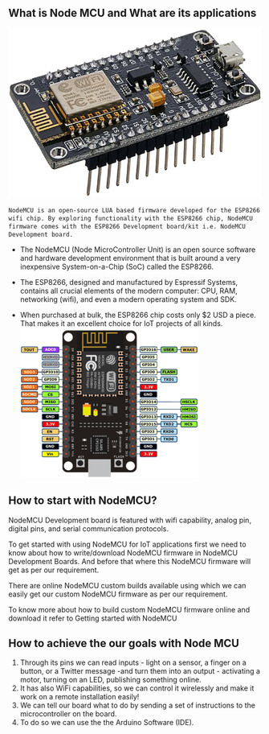 ## What is Node MCU and What are its applications 
![images1](./images/nodmcu.jpg)

```
NodeMCU is an open-source LUA based firmware developed for the ESP8266 wifi chip. By exploring functionality with the ESP8266 chip, NodeMCU firmware comes with the ESP8266 Development board/kit i.e. NodeMCU Development board.
```

* The NodeMCU (Node MicroController Unit) is an open source software and hardware development environment that is built around a very inexpensive System-on-a-Chip (SoC) called the ESP8266. 

* The ESP8266, designed and manufactured by Espressif Systems, contains all crucial elements of the modern computer: CPU, RAM, networking (wifi), and even a modern operating system and SDK. 

* When purchased at bulk, the ESP8266 chip costs only $2 USD a piece. That makes it an excellent choice for IoT projects of all kinds.
![images](./images/download.png)

## How to start with NodeMCU?
NodeMCU Development board is featured with wifi capability, analog pin, digital pins, and serial communication protocols.

To get started with using NodeMCU for IoT applications first we need to know about how to write/download NodeMCU firmware in NodeMCU Development Boards. And before that where this NodeMCU firmware will get as per our requirement.

There are online NodeMCU custom builds available using which we can easily get our custom NodeMCU firmware as per our requirement.

To know more about how to build custom NodeMCU firmware online and download it refer to Getting started with NodeMCU

## How to achieve the our goals with Node MCU
1. Through its pins we can read inputs - light on a sensor, a finger on a button, or a Twitter message -and turn them into an output - activating a motor, turning on an LED, publishing something online. 
2. It has also WiFi capabilities, so we can control it wirelessly and make it work on a remote installation easily! 
3. We can tell our board what to do by sending a set of instructions to the microcontroller on the board. 
4. To do so we can use the the Arduino Software (IDE).